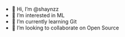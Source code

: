 - 👋 Hi, I’m @shaynzz
- 👀 I’m interested in ML
- 🌱 I’m currently learning Git
- 💞️ I’m looking to collaborate on Open Source


